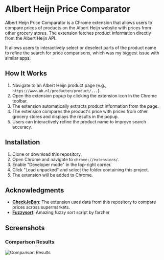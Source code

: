 # Albert Heijn Price Comparator

Albert Heijn Price Comparator is a Chrome extension that allows users to compare prices of products on the Albert Heijn website with prices from other grocery stores. The extension fetches product information directly from the Albert Heijn API.

It allows users to interactively select or deselect parts of the product name to refine the search for price comparisons, which was my biggest issue with similar apps.


## How It Works

1. Navigate to an Albert Heijn product page (e.g., `https://www.ah.nl/producten/product/...`).
2. Open the extension popup by clicking the extension icon in the Chrome toolbar.
3. The extension automatically extracts product information from the page.
4. The extension compares the product's price with prices from other grocery stores and displays the results in the popup.
5. Users can interactively refine the product name to improve search accuracy.

## Installation

1. Clone or download this repository.
2. Open Chrome and navigate to `chrome://extensions/`.
3. Enable "Developer mode" in the top-right corner.
4. Click "Load unpacked" and select the folder containing this project.
5. The extension will be added to Chrome.

## Acknowledgments

- **[CheckJeBon](https://github.com/supermarkt/checkjebon/)**: The extension uses data from this repository to compare prices across supermarkets.
- **[Fuzzysort](https://github.com/farzher/fuzzysort)**: Amazing fuzzy sort script by farzher

## Screenshots

### Comparison Results
![Comparison Results](images/comparison-results-screenshot.png)
